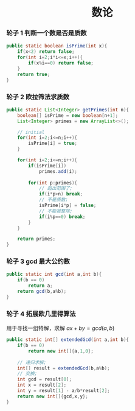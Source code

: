 # <center>数论</center>

### 轮子 1 判断一个数是否是质数

```java
public static boolean isPrime(int x){
    if(x<2) return false;
    for(int i=2;i*i<=x;i++){
        if(x%i==0) return false;
    }
    return true;
}
```


### 轮子 2 欧拉筛法求质数

```java
public static List<Integer> getPrimes(int n){
    boolean[] isPrime = new boolean[n+1];
    List<Integer> primes = new ArrayList<>();

    // initial 
    for(int i=2;i<=n;i++){
        isPrime[i] = true;
    }

    for(int i=2;i<=n;i++){
        if(isPrime[i])
            primes.add(i);
    
        for(int p:primes){
            // 超出范围了;
            if(i*p>n) break;
            // 不是质数;
            isPrime[i*p] = false;
            // 不能被整除;
            if(i%p==0) break;
        }
    }

    return primes;
}
```


### 轮子 3 gcd 最大公约数

```java
public static int gcd(int a,int b){
    if(b == 0)
        return a;
    return gcd(b,a%b);
}
```


### 轮子 4 拓展欧几里得算法

用于寻找一组特解，求解 $ax+by=gcd(a,b)$

```java
public static int[] extendedGcd(int a,int b){
    if(b == 0)
        return new int[]{a,1,0};
    
    // 递归求解;
    int[] result = extendedGcd(b,a%b);
    // 交换;
    int gcd = result[0];
    int x = result[2];
    int y = result[1] - a/b*result[2];
    return new int[]{gcd,x,y};
}
```
